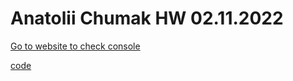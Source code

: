 # Anatolii Chumak HW 02.11.2022

[Go to website to check console](https://tolik4umak.github.io/TEL_RAN_PROF/FE/HW/11_NOV/01__HW__02.11.2022/index.html)

[code](https://github.com/Tolik4umak/TEL_RAN_PROF/blob/main/FE/HW/11_NOV/01__HW__02.11.2022/script.js)
